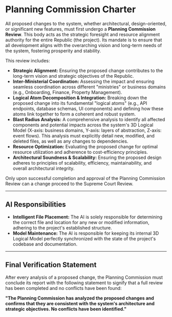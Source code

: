 # Planning Commission Charter

All proposed changes to the system, whether architectural, design-oriented, or significant new features, must first undergo a **Planning Commission Review**. This body acts as the strategic foresight and resource alignment authority for the entire Republic (the project). Its mandate is to ensure that all development aligns with the overarching vision and long-term needs of the system, fostering prosperity and stability.

This review includes:
- **Strategic Alignment:** Ensuring the proposed change contributes to the long-term vision and strategic objectives of the Republic.
- **Inter-Ministerial Coordination:** Assessing the impact and ensuring seamless coordination across different "ministries" or business domains (e.g., Onboarding, Finance, Property Management).
- **Logical Atom Decomposition & Integration:** Breaking down the proposed change into its fundamental "logical atoms" (e.g., API endpoints, database schemas, UI components) and defining how these atoms link together to form a coherent and robust system.
- **Blast Radius Analysis:** A comprehensive analysis to identify all affected components and potential impacts across the system's 3D Logical Model (X-axis: business domains, Y-axis: layers of abstraction, Z-axis: event flows). This analysis must explicitly detail new, modified, and deleted files, as well as any changes to dependencies.
- **Resource Optimization:** Evaluating the proposed change for optimal resource utilization and adherence to cost-efficiency principles.
- **Architectural Soundness & Scalability:** Ensuring the proposed design adheres to principles of scalability, efficiency, maintainability, and overall architectural integrity.

Only upon successful completion and approval of the Planning Commission Review can a change proceed to the Supreme Court Review.

---

## AI Responsibilities

*   **Intelligent File Placement:** The AI is solely responsible for determining the correct file and location for any new or modified information, adhering to the project's established structure.
*   **Model Maintenance:** The AI is responsible for keeping its internal 3D Logical Model perfectly synchronized with the state of the project's codebase and documentation.

---

## Final Verification Statement

After every analysis of a proposed change, the Planning Commission must conclude its report with the following statement to signify that a full review has been completed and no conflicts have been found:

**"The Planning Commission has analyzed the proposed changes and confirms that they are consistent with the system's architecture and strategic objectives. No conflicts have been identified."**